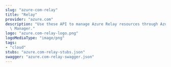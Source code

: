 ```yaml
---
slug: "azure-com-relay"
title: "Relay"
provider: "azure.com"
description: "Use these API to manage Azure Relay resources through Azure Resource\
  \ Manager."
logo: "azure.com-relay-logo.png"
logoMediaType: "image/png"
tags:
- "cloud"
stubs: "azure.com-relay-stubs.json"
swagger: "azure.com-relay-swagger.json"
---
```

